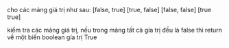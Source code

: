 cho các mảng giá trị như sau: 
[false, true]
[true, false]
[false, false]
[true true]

kiểm tra các mảng giá trị, nếu trong mảng tất cả gía trị đều là false thì return về một biến boolean gía trị True
